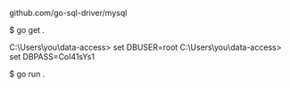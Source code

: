 github.com/go-sql-driver/mysql

$ go get .

C:\Users\you\data-access> set DBUSER=root
C:\Users\you\data-access> set DBPASS=Col41sYs1

$ go run .
